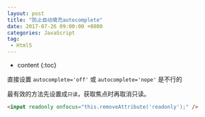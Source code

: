 ```yaml
---
layout: post
title: "防止自动填充autocomplete"
date: 2017-07-26 09:00:00 +0800 
categories: JavaScript
tag:
 - Html5
---
```

* content
{:toc}

直接设置 `autocomplete='off'` 或 `autocomplete='nope'` 是不行的

最有效的方法先设置成`只读`，获取焦点时再取消只读。

```html
<input readonly onfocus="this.removeAttribute('readonly');" />
```

